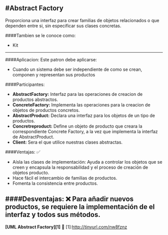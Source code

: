 #Abstract Factory
------------------------
Proporciona una interfaz para crear familias de objetos relacionados o que dependen entre si, sin especificar sus clases concretas.

####Tambien se le conoce como:
- Kit
------------------------
####Aplicacion:
Este patron debe aplicarse:
- Cuando un sistema debe ser independiente de como se crean, componen y representan sus productos

####Participantes:
- __AbstractFactory:__ Interfaz para las operaciones de creacion de productos abstractos.
- __ConcreteFactory:__ Implementa las operaciones para la creacion de objetos de productos concretos.
- __AbstractProduct:__ Declara una interfaz para los objetos de un tipo de productos.
- __Concretreproduct:__ Define un objeto de producto que creara la correspondiente Concrete Factory, a la vez que implementa la interfaz de AbstractProduct.
- __Client:__ Sera el que utilice nuestras clases abstractas.

####Ventajas: :white_check_mark:
- Aísla las clases de implementación: Ayuda a controlar los objetos que se creen y encapsula la responsabilidad y el proceso de creación de objetos producto.
- Hace fácil el intercambio de familias de productos.
- Fomenta la consistencia entre productos.

####Desventajas: :x:
Para añadir nuevos productos, se requiere la implementación de el interfaz y todos sus métodos.
------------------------
**[UML Abstract Factory][1]** :memo:
[1]:http://tinyurl.com/nw8fznz
